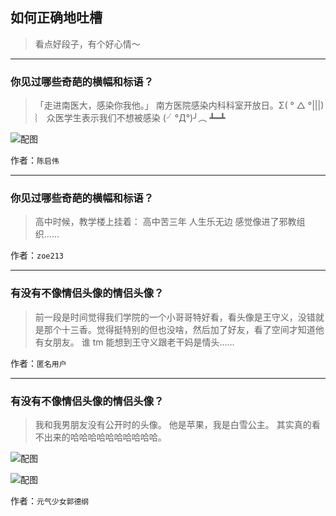 ## 如何正确地吐槽

> 看点好段子，有个好心情～


 
---

### 你见过哪些奇葩的横幅和标语？

> 「走进南医大，感染你我他。」
> 南方医院感染内科科室开放日。Σ( ° △ °|||)︴
> 众医学生表示我们不想被感染 (╯°Д°)╯︵ ┻━┻



![配图](http://pic2.zhimg.com/70/2f181f860c9f51e45c4727e07cb2453d_b.jpg)


作者：`陈启伟`

---

### 你见过哪些奇葩的横幅和标语？

> 高中时候，教学楼上挂着：
> 高中苦三年
> 人生乐无边
> 感觉像进了邪教组织……


作者：`zoe213`

---

### 有没有不像情侣头像的情侣头像？

> 前一段是时间觉得我们学院的一个小哥哥特好看，看头像是王守义，没错就是那个十三香。觉得挺特别的但也没啥，然后加了好友，看了空间才知道他有女朋友。
> 谁 tm 能想到王守义跟老干妈是情头……


作者：`匿名用户`

---

### 有没有不像情侣头像的情侣头像？

> 我和我男朋友没有公开时的头像。
> 他是苹果，我是白雪公主。
> 其实真的看不出来的哈哈哈哈哈哈哈哈哈哈。



![配图](http://pic3.zhimg.com/70/v2-e29f08008e9869a16811fa1af9bd881e_b.jpg)



![配图](http://pic3.zhimg.com/70/v2-2bf68b85d62e6f42093d01946236f9c2_b.jpg)


作者：`元气少女郭德纲`